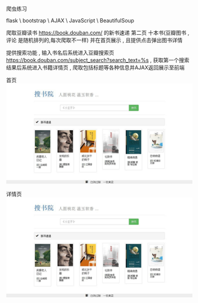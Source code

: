 爬虫练习

flask \ bootstrap \ AJAX \ JavaScript \ BeautifulSoup 

爬取豆瓣读书 https://book.douban.com/ 的新书速递 第二页 十本书(豆瓣图书 , 评论 是随机排列的,每次爬取不一样) 并在首页展示 , 且提供点击弹出图书详情

提供搜索功能 , 输入书名后系统进入豆瓣搜索页 https://book.douban.com/subject_search?search_text=%s  , 获取第一个搜索结果后系统进入书籍详情页 , 爬取包括标题等各种信息并AJAX返回展示至前端


首页
![image](https://github.com/hadesong/dbooks/raw/master/app_package/static/1.jpg)

详情页
![image](https://github.com/hadesong/dbooks/raw/master/app_package/static/1.jpg)